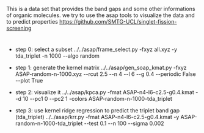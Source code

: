 This is a data set that provides the band gaps and some other informations of organic molecules.
we try to use the asap tools to visualize the data and to predict properties
https://github.com/SMTG-UCL/singlet-fission-screening
#

* step 0: select a subset
../../asap/frame_select.py -fxyz all.xyz -y tda_triplet -n 1000 --algo random

* step 1: generate the kernel matrix
../../asap/gen_soap_kmat.py -fxyz ASAP-random-n-1000.xyz --rcut 2.5 --n 4 --l 6 --g 0.4 --periodic False --plot True

* step 2: visualize it
../../asap/kpca.py -fmat ASAP-n4-l6-c2.5-g0.4.kmat --d 10 --pc1 0 --pc2 1 -colors ASAP-random-n-1000-tda_triplet

* step 3: use kernel ridge regression to predict the triplet band gap (tda_triplet)
../../asap/krr.py -fmat ASAP-n4-l6-c2.5-g0.4.kmat -y ASAP-random-n-1000-tda_triplet --test 0.1 --n 100 --sigma 0.002
